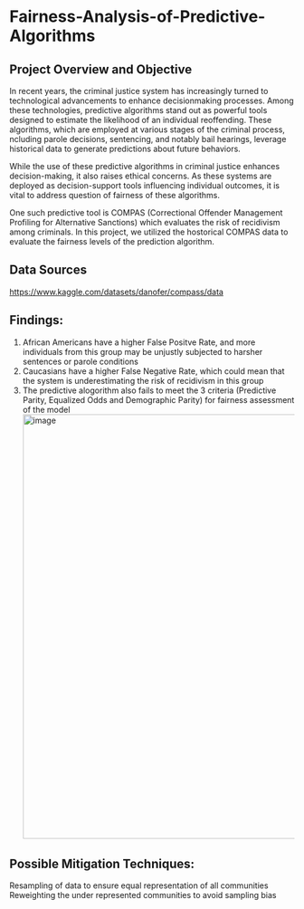 # Fairness-Analysis-of-Predictive-Algorithms

## Project Overview and Objective
In recent years, the criminal justice system has increasingly turned to technological advancements to enhance decisionmaking processes. Among these technologies, predictive algorithms stand out as powerful tools designed to estimate the likelihood of an individual reoffending. These algorithms, which are employed at various stages of the criminal process, ncluding parole decisions, sentencing, and notably bail hearings, leverage historical data to generate predictions about future behaviors.

While the use of these predictive algorithms in criminal justice enhances decision-making, it also raises ethical concerns. As these systems are deployed as decision-support tools influencing individual outcomes, it is vital
to address question of fairness of these algorithms.

One such predictive tool is COMPAS (Correctional Offender Management Profiling for Alternative Sanctions) which evaluates the risk of recidivism among criminals. In this project, we utilized the hostorical COMPAS data to evaluate the fairness levels of the prediction algorithm.

## Data Sources
https://www.kaggle.com/datasets/danofer/compass/data

## Findings:

1. African Americans have a higher False Positve Rate, and more individuals from this group may be unjustly subjected to harsher sentences or parole conditions
2. Caucasians have a higher False Negative Rate, which could mean that the system is underestimating the risk of recidivism in this group
3. The predictive alogorithm also fails to meet the 3 criteria (Predictive Parity, Equalized Odds and Demographic Parity) for fairness assessment of the model
   <img width="750" alt="image" src="https://github.com/Anmol1311/Fairness-Analysis-of-Predictive-Algorithms/assets/142256926/eb975475-2050-453b-9c04-a081a1cad65a">

   
## Possible Mitigation Techniques:
Resampling of data to ensure equal representation of all communities
Reweighting the under represented communities to avoid sampling bias
